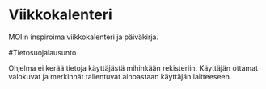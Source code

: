 # Viikkokalenteri

MOI:n inspiroima viikkokalenteri ja päiväkirja.

#Tietosuojalausunto

Ohjelma ei kerää tietoja käyttäjästä mihinkään rekisteriin. Käyttäjän ottamat valokuvat ja merkinnät tallentuvat ainoastaan käyttäjän laitteeseen.